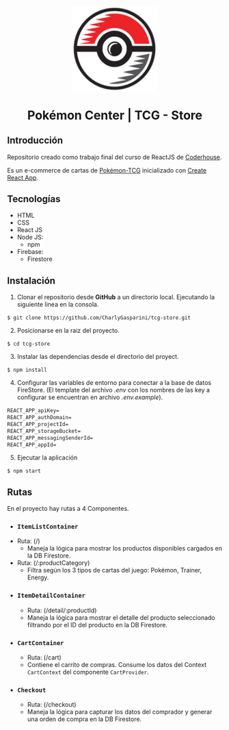 <p align="center">
  <img src="public/images/pokeball-logo.png" alt="Logo pokeball" width="200px" align="center"/>
</p>
<h1 align="center">Pokémon Center | TCG - Store</h1>


## Introducción
Repositorio creado como trabajo final del curso de ReactJS de [Coderhouse](https://www.coderhouse.com/?utm_term=coderhouse&utm_campaign=0&utm_source=google_search_brand&utm_medium=cpc&gclid=CjwKCAiA85efBhBbEiwAD7oLQDa2bBKPj4BztPY282V0YGgnCs_sgm_DUaBYQsFKtX5AK2YMS8BFyhoC0tMQAvD_BwE).

Es un e-commerce de cartas de [Pokémon-TCG](https://www.pokemon.com/el/jcc-pokemon) inicializado con [Create React App](https://github.com/facebook/create-react-app).


## Tecnologías
- HTML
- CSS
- React JS
- Node JS:
  - npm
- Firebase:
  - Firestore

## Instalación

1. Clonar el repositorio desde **GitHub** a un directorio local. Ejecutando la siguiente linea en la consola.
```
$ git clone https://github.com/CharlyGasparini/tcg-store.git
```

2. Posicionarse en la raiz del proyecto.
```
$ cd tcg-store
```

3. Instalar las dependencias desde el directorio del proyect.
```
$ npm install
```

4. Configurar las variables de entorno para conectar a la base de datos FireStore. (El template del archivo *.env* con los nombres de las key a configurar se encuentran en archivo *.env.example*).
```
REACT_APP_apiKey=
REACT_APP_authDomain=
REACT_APP_projectId=
REACT_APP_storageBucket=
REACT_APP_messagingSenderId=
REACT_APP_appId=
```

5. Ejecutar la aplicación
```
$ npm start
```

## Rutas

En el proyecto hay rutas a 4 Componentes.
-  ### `ItemListContainer`
  - Ruta: (/)  
    - Maneja la lógica para mostrar los productos disponibles cargados en la DB Firestore.
  - Ruta: (/:productCategory)
    - Filtra según los 3 tipos de cartas del juego: Pokémon, Trainer, Energy.
- ### `ItemDetailContainer` 
  - Ruta: (/detail/:productId)
  - Maneja la lógica para mostrar el detalle del producto seleccionado filtrando por el ID del producto en la DB Firestore.
- ### `CartContainer` 
  - Ruta: (/cart)
  - Contiene el carrito de compras. Consume los datos del Context `CartContext` del componente `CartProvider`.
- ### `Checkout` 
  - Ruta: (/checkout)
  - Maneja la lógica para capturar los datos del comprador y generar una orden de compra en la DB Firestore.   
